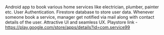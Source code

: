 Android app to book various home services like electrician, plumber, painter etc.
User Authentication.
Firestore database to store user data.
Whenever someone book a service, manager get notified via mail along with contact details of the user.
Attractive UI and seamless UX.
Playstore link -
https://play.google.com/store/apps/details?id=com.service99
